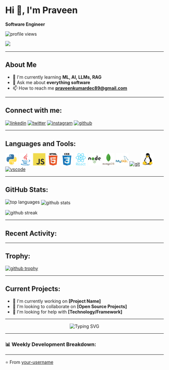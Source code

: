 # Hi 👋, I'm Praveen
**Software Engineer**

<p align="left"> 
<img src="https://komarev.com/ghpvc/?username=[your-username]&label=Profile%20views&color=0e75b6&style=flat" alt="profile views" />
</p>

![](https://visitor-badge.glitch.me/badge?page_id=praveenkumardec89.praveenkumardec89)

---

## About Me
* 🌱 I'm currently learning **ML, AI, LLMs, RAG**
* 💬 Ask me about **everything software**
* 📫 How to reach me **praveenkumardec89@gmail.com**

---

## Connect with me:
<p align="left">
<a href="https://linkedin.com/in/[your-linkedin]" target="blank"><img align="center" src="https://raw.githubusercontent.com/rahuldkjain/github-profile-readme-generator/master/src/images/icons/Social/linked-in-alt.svg" alt="linkedin" height="30" width="40" /></a>
<a href="https://twitter.com/[your-twitter]" target="blank"><img align="center" src="https://raw.githubusercontent.com/rahuldkjain/github-profile-readme-generator/master/src/images/icons/Social/twitter.svg" alt="twitter" height="30" width="40" /></a>
<a href="https://instagram.com/[your-instagram]" target="blank"><img align="center" src="https://raw.githubusercontent.com/rahuldkjain/github-profile-readme-generator/master/src/images/icons/Social/instagram.svg" alt="instagram" height="30" width="40" /></a>
<a href="https://github.com/[your-username]" target="blank"><img align="center" src="https://raw.githubusercontent.com/rahuldkjain/github-profile-readme-generator/master/src/images/icons/Social/github.svg" alt="github" height="30" width="40" /></a>
</p>

---

## Languages and Tools:
<p align="left">
<a href="https://www.python.org" target="_blank" rel="noreferrer"><img src="https://raw.githubusercontent.com/devicons/devicon/master/icons/python/python-original.svg" alt="python" width="40" height="40"/></a>
<a href="https://www.java.com" target="_blank" rel="noreferrer"><img src="https://raw.githubusercontent.com/devicons/devicon/master/icons/java/java-original.svg" alt="java" width="40" height="40"/></a>
<a href="https://developer.mozilla.org/en-US/docs/Web/JavaScript" target="_blank" rel="noreferrer"><img src="https://raw.githubusercontent.com/devicons/devicon/master/icons/javascript/javascript-original.svg" alt="javascript" width="40" height="40"/></a>
<a href="https://www.w3.org/html/" target="_blank" rel="noreferrer"><img src="https://raw.githubusercontent.com/devicons/devicon/master/icons/html5/html5-original-wordmark.svg" alt="html5" width="40" height="40"/></a>
<a href="https://www.w3schools.com/css/" target="_blank" rel="noreferrer"><img src="https://raw.githubusercontent.com/devicons/devicon/master/icons/css3/css3-original-wordmark.svg" alt="css3" width="40" height="40"/></a>
<a href="https://reactjs.org/" target="_blank" rel="noreferrer"><img src="https://raw.githubusercontent.com/devicons/devicon/master/icons/react/react-original-wordmark.svg" alt="react" width="40" height="40"/></a>
<a href="https://nodejs.org" target="_blank" rel="noreferrer"><img src="https://raw.githubusercontent.com/devicons/devicon/master/icons/nodejs/nodejs-original-wordmark.svg" alt="nodejs" width="40" height="40"/></a>
<a href="https://www.mongodb.com/" target="_blank" rel="noreferrer"><img src="https://raw.githubusercontent.com/devicons/devicon/master/icons/mongodb/mongodb-original-wordmark.svg" alt="mongodb" width="40" height="40"/></a>
<a href="https://www.mysql.com/" target="_blank" rel="noreferrer"><img src="https://raw.githubusercontent.com/devicons/devicon/master/icons/mysql/mysql-original-wordmark.svg" alt="mysql" width="40" height="40"/></a>
<a href="https://git-scm.com/" target="_blank" rel="noreferrer"><img src="https://www.vectorlogo.zone/logos/git-scm/git-scm-icon.svg" alt="git" width="40" height="40"/></a>
<a href="https://www.linux.org/" target="_blank" rel="noreferrer"><img src="https://raw.githubusercontent.com/devicons/devicon/master/icons/linux/linux-original.svg" alt="linux" width="40" height="40"/></a>
<a href="https://code.visualstudio.com/" target="_blank" rel="noreferrer"><img src="https://www.vectorlogo.zone/logos/visualstudio_code/visualstudio_code-icon.svg" alt="vscode" width="40" height="40"/></a>
</p>

---

## GitHub Stats:
<p><img align="left" src="https://github-readme-stats.vercel.app/api/top-langs?username=[your-username]&show_icons=true&locale=en&layout=compact&theme=radical" alt="top languages" /></p>

<p>&nbsp;<img align="center" src="https://github-readme-stats.vercel.app/api?username=[your-username]&show_icons=true&locale=en&theme=radical" alt="github stats" /></p>

<p><img align="center" src="https://github-readme-streak-stats.herokuapp.com/?user=[your-username]&theme=radical" alt="github streak" /></p>

---

## Recent Activity:
<!--START_SECTION:activity-->
<!--END_SECTION:activity-->

---

## Trophy:
<p align="left"> 
<a href="https://github.com/ryo-ma/github-profile-trophy"><img src="https://github-profile-trophy.vercel.app/api/?username=[your-username]&theme=radical" alt="github trophy" /></a> 
</p>

---

## Current Projects:
- 🔭 I'm currently working on **[Project Name]**
- 👯 I'm looking to collaborate on **[Open Source Projects]**
- 🤔 I'm looking for help with **[Technology/Framework]**

---

<p align="center">
<img src="https://readme-typing-svg.herokuapp.com?font=Fira+Code&pause=1000&color=F75C7E&width=435&lines=Always+learning+new+things!;Open+to+collaboration!;Let's+build+something+amazing!" alt="Typing SVG" />
</p>

---

### 📊 Weekly Development Breakdown:
<!--START_SECTION:waka-->
<!--END_SECTION:waka-->

---

⭐️ From [your-username](https://github.com/[your-username])
